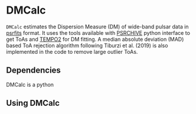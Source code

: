 DMCalc
======

`DMCalc` estimates the Dispersion Measure (DM) of wide-band pulsar data in [psrfits][psrfits] format. It uses the tools available with [PSRCHIVE][psrchive] python interface to get ToAs and [TEMPO2][tempo2] for DM fitting. A median absolute deviation (MAD) based ToA rejection algorithm following Tiburzi et al. (2019) is also implemented in the code to remove large outlier ToAs. 

## Dependencies
DMCalc is a python

## Using DMCalc


[psrfits]: https://www.atnf.csiro.au/research/pulsar/psrfits_definition/Psrfits.html
[psrchive]: http://psrchive.sourceforge.net/
[tempo2]: https://bitbucket.org/psrsoft/tempo2/src/master/

